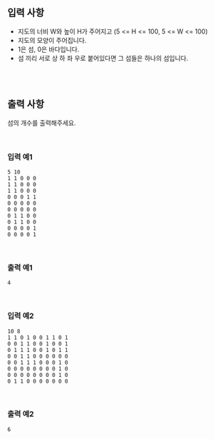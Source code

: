 ## 입력 사항

- 지도의 너비 W와 높이 H가 주어지고 (5 <= H <= 100, 5 <= W <= 100)
- 지도의 모양이 주어집니다.
- 1은 섬, 0은 바다입니다.
- 섬 끼리 서로 상 하 좌 우로 붙어있다면 그 섬들은 하나의 섬입니다.

<br>
<br>

## 출력 사항

섬의 개수를 출력해주세요.

<br>

### 입력 예1

```
5 10
1 1 0 0 0
1 1 0 0 0
1 1 0 0 0
0 0 0 1 1 
0 0 0 0 0
0 0 0 0 0
0 1 1 0 0
0 1 1 0 0
0 0 0 0 1
0 0 0 0 1
```

<br>

### 출력 예1

```
4
```

<br>

### 입력 예2

```
10 8
1 1 0 1 0 0 1 1 0 1 
0 0 1 1 0 0 1 0 0 1 
0 1 1 1 0 0 1 0 1 1 
0 0 1 1 0 0 0 0 0 0 
0 0 1 1 1 0 0 0 1 0 
0 0 0 0 0 0 0 0 1 0 
0 0 0 0 0 0 0 0 1 0 
0 1 1 0 0 0 0 0 0 0
```

<br>

### 출력 예2

```
6
```
